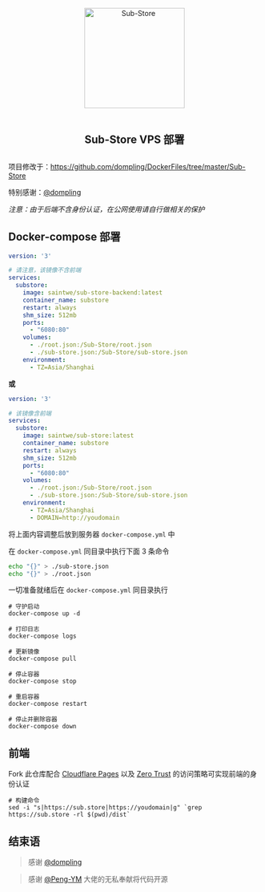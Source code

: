 <div align="center">
<br>
<img width="200" src="https://raw.githubusercontent.com/58xinian/icon/master/Sub-Store1.png" alt="Sub-Store">
<br>
<br>
<h2 align="center">Sub-Store VPS 部署<h2>
</div>

项目修改于：<https://github.com/dompling/DockerFiles/tree/master/Sub-Store>

特别感谢：[@dompling](https://github.com/dompling)

*注意：由于后端不含身份认证，在公网使用请自行做相关的保护*

## Docker-compose 部署

``` yml
version: '3'

# 请注意，该镜像不含前端
services:
  substore:
    image: saintwe/sub-store-backend:latest
    container_name: substore
    restart: always
    shm_size: 512mb
    ports:
      - "6080:80"
    volumes:
      - ./root.json:/Sub-Store/root.json
      - ./sub-store.json:/Sub-Store/sub-store.json
    environment:
      - TZ=Asia/Shanghai
```

**或**

``` yml
version: '3'

# 该镜像含前端
services:
  substore:
    image: saintwe/sub-store:latest
    container_name: substore
    restart: always
    shm_size: 512mb
    ports:
      - "6080:80"
    volumes:
      - ./root.json:/Sub-Store/root.json
      - ./sub-store.json:/Sub-Store/sub-store.json
    environment:
      - TZ=Asia/Shanghai
      - DOMAIN=http://youdomain
```

将上面内容调整后放到服务器 `docker-compose.yml` 中

在 `docker-compose.yml` 同目录中执行下面 3 条命令

``` sh
echo "{}" > ./sub-store.json
echo "{}" > ./root.json
```

一切准备就绪后在 `docker-compose.yml` 同目录执行

```
# 守护启动
docker-compose up -d

# 打印日志
docker-compose logs

# 更新镜像
docker-compose pull

# 停止容器
docker-compose stop

# 重启容器
docker-compose restart

# 停止并删除容器
docker-compose down
```

## 前端

Fork 此仓库配合 [Cloudflare Pages](https://pages.cloudflare.com/) 以及 [Zero Trust](https://one.dash.cloudflare.com/) 的访问策略可实现前端的身份认证

```
# 构建命令
sed -i "s|https://sub.store|https://youdomain|g" `grep https://sub.store -rl $(pwd)/dist`
```

## 结束语

> 感谢 [@dompling](https://github.com/dompling)

> 感谢 [@Peng-YM](https://github.com/Peng-YM/Sub-Store) 大佬的无私奉献将代码开源